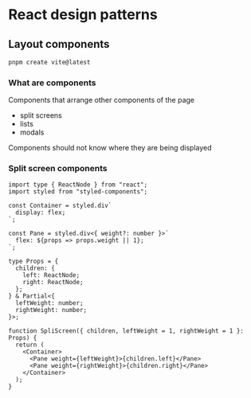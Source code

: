 # React design patterns

## Layout components

```sh
pnpm create vite@latest
```

### What are components

Components that arrange other components of the page

- split screens
- lists
- modals

Components should not know where they are being displayed

### Split screen components

```tsx
import type { ReactNode } from "react";
import styled from "styled-components";

const Container = styled.div`
  display: flex;
`;

const Pane = styled.div<{ weight?: number }>`
  flex: ${props => props.weight || 1};
`;

type Props = {
  children: {
    left: ReactNode;
    right: ReactNode;
  };
} & Partial<{
  leftWeight: number;
  rightWeight: number;
}>;

function SpliScreen({ children, leftWeight = 1, rightWeight = 1 }: Props) {
  return (
    <Container>
      <Pane weight={leftWeight}>{children.left}</Pane>
      <Pane weight={rightWeight}>{children.right}</Pane>
    </Container>
  );
}
```

### 
